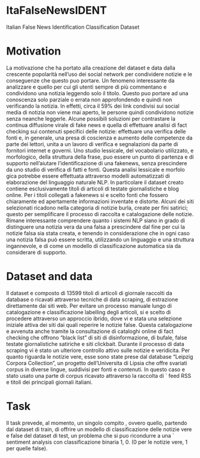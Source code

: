 # ItaFalseNewsIDENT
Italian False News Identification Classification Dataset


# Motivation
La motivazione che ha portato alla creazione del dataset e data dalla crescente popolarità nell’uso dei social network per condividere notizie e le conseguenze che questo puo portare. Un fenomeno interessante da analizzare e quello per cui gli utenti sempre di più commentano e condividono una notizia leggendo solo il titolo. 
Questo puo portare ad una conoscenza solo parziale o errata non approfondendo e quindi non verificando la notizia. In effetti, circa il 59% dei link
condivisi sui social media di notizia non viene mai aperto, le persone quindi condividono notizie senza neanche leggerle.
Alcune possibili soluzioni per contrastare la continua diffusione virale di fake news e quella 
di effettuare analisi di fact checking sui contenuti specifici delle notizie: effettuare una verifica
delle fonti e, in generale, una presa di coscienza e aumento delle competenze da parte dei lettori,
unita a un lavoro di verifica e segnalazioni da parte di fornitori internet e governi.
Uno studio lessicale, del vocabolario utilizzato, e morfologico, della struttura della frase,
puo essere un punto di partenza e di supporto nell’aiutare l’identificazione di una fakenews,
senza prescindere da uno studio di verifica di fatti e fonti. Questa analisi lessicale e morfolo gica potrebbe essere effettuata attraverso modelli automatizzati di elaborazione del linguaggio
naturale NLP. In particolare il dataset creato contiene esclusivamente titoli di articoli di testate
giornalistiche e blog online. Per i titoli collegati a fakenews si e scelto fonti che fossero chiaramente ed apertamente informazioni inventate e distorte. Alcuni dei siti selezionati ricadono
nella categoria di notizie burla, create per fini satirici; questo per semplificare il processo di
raccolta e catalogazione delle notizie. Rimane interessante comprendere quanto i sistemi NLP
siano in grado di distinguere una notizia vera da una falsa a prescindere dal fine per cui la notizie falsa sia stata creata, e tenendo in considerazione che in ogni caso una notizia falsa può
essere scritta, utilizzando un linguaggio e una struttura ingannevole, e di come un modello di
classificazione automatica sia da considerare di supporto.

# Dataset and data
Il dataset e composto di 13599 titoli di articoli di giornale raccolti da database o ricavati attraverso tecniche di data scraping, di estrazione direttamente dai siti web. Per evitare un processo
manuale lungo di catalogazione e classificazione labelling degli articoli, si e scelto di procedere attraverso un approccio ibrido, dove vi e stata una selezione iniziale attiva dei siti dai quali reperire le notizie false. Questa catalogazione e avvenuta anche tramite la consultazione di 
cataloghi online di fact checking che offrono “black list” di siti di disinformazione, di bufale,
false testate giornalistiche satiriche e siti clickbait. Durante il processo di data scraping vi è
stato un ulteriore controllo attivo sulle notizie e veridicita. Per quanto riguarda le notizie vere,
esse sono state prese dal database “Leipzig Corpora Collection”, un progetto dell’Universita di 
Lipsia che offre svariati corpus in diverse lingue, suddivisi per fonti e contenuti. In questo caso
e stato usato una parte di corpus ricavato attraverso la raccolta di ` feed RSS e titoli dei principali
giornali italiani.

# Task
Il task prevede, al momento, un singolo compito , ovvero quello, partendo dal dataset di train,
di offrire un modello di classificazione delle notizie vere e false del dataset di test, un problema
che si puo ricondurre a una ` sentiment analysis con classificazione binaria 1, 0. (0 per le notizie
vere, 1 per quelle false).


